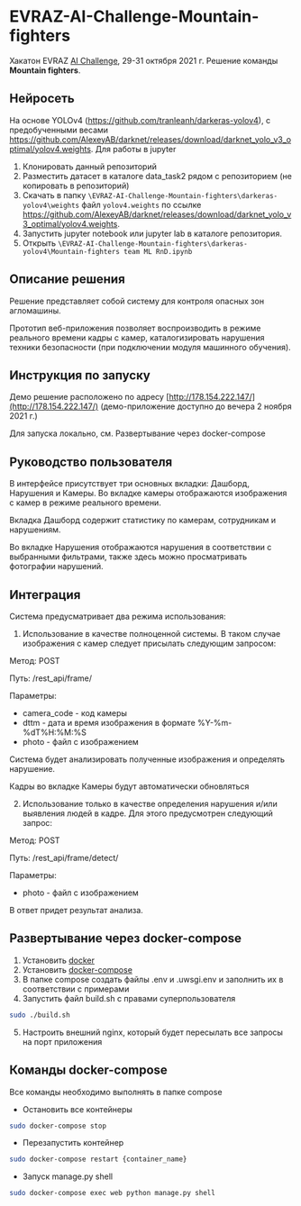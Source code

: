 # EVRAZ-AI-Challenge-Mountain-fighters
Хакатон EVRAZ [AI Challenge](https://hackathon.evraz.com/), 29-31 октября 2021 г. Решение команды **Mountain fighters**.

## Нейросеть

На основе YOLOv4 (https://github.com/tranleanh/darkeras-yolov4), с предобученными весами https://github.com/AlexeyAB/darknet/releases/download/darknet_yolo_v3_optimal/yolov4.weights. Для работы в jupyter

1. Клонировать данный репозиторий
2. Разместить датасет в каталоге data_task2 рядом с репозиторием (не копировать в репозиторий)
3. Скачать в папку `\EVRAZ-AI-Challenge-Mountain-fighters\darkeras-yolov4\weights` файл `yolov4.weights` по ссылке https://github.com/AlexeyAB/darknet/releases/download/darknet_yolo_v3_optimal/yolov4.weights.
4. Запустить jupyter notebook или jupyter lab в каталоге репозитория.
5. Открыть `\EVRAZ-AI-Challenge-Mountain-fighters\darkeras-yolov4\Mountain-fighters team ML RnD.ipynb`

## Описание решения
Решение представляет собой cистемy для контроля опасных зон агломашины.

Прототип веб-приложения позволяет воспроизводить в режиме реального времени кадры с камер, каталогизировать нарушения техники безопасности (при подключении модуля машинного обучения).

## Инструкция по запуску
Демо решение расположено по адресу [http://178.154.222.147/](http://178.154.222.147/) (демо-приложение доступно до вечера 2 ноября 2021 г.)

Для запуска локально, см. Развертывание через docker-compose

## Руководство пользователя
В интерфейсе присутствует три основных вкладки: Дашборд, Нарушения и Камеры. Во вкладке камеры отображаются изображения с камер в режиме реального времени.

Вкладка Дашборд содержит статистику по камерам, сотрудникам и нарушениям.

Во вкладке Нарушения отображаются нарушения в соответствии с выбранными фильтрами, также здесь можно просматривать фотографии нарушений.

## Интеграция

Система предусматривает два режима использования:
1. Использование в качестве полноценной системы. В таком случае изображения с камер следует присылать следующим запросом:

Метод: POST

Путь: /rest_api/frame/

Параметры:
- camera_code - код камеры
- dttm - дата и время изображения в формате %Y-%m-%dT%H:%M:%S
- photo - файл с изображением

Система будет анализировать полученные изображения и определять нарушение. 

Кадры во вкладке Камеры будут автоматически обновляться

2. Использование только в качестве определения нарушения и/или выявления людей в кадре. Для этого предусмотрен следующий запрос:

Метод: POST

Путь: /rest_api/frame/detect/

Параметры:
- photo - файл с изображением

В ответ придет результат анализа.

## Развертывание через docker-compose
1. Установить [docker](https://docs.docker.com/engine/install/ubuntu/)
2. Установить [docker-compose](https://docs.docker.com/compose/install/)
3. В папке compose создать файлы .env и .uwsgi.env и заполнить их в соответствии с примерами
4. Запустить файл build.sh с правами суперпользователя
```bash
sudo ./build.sh
```
5. Настроить внешний nginx, который будет пересылать все запросы на порт приложения
## Команды docker-compose 
Все команды необходимо выполнять в папке compose
- Остановить все контейнеры
```bash
sudo docker-compose stop
```
- Перезапустить контейнер
```bash
sudo docker-compose restart {container_name}
```
- Запуск manage.py shell
```bash
sudo docker-compose exec web python manage.py shell
```
